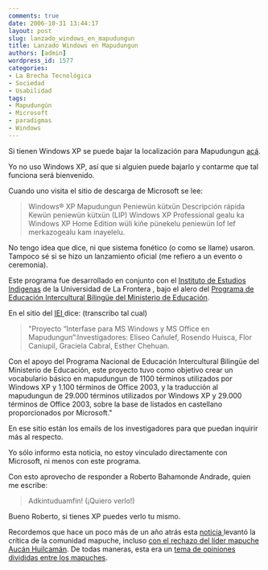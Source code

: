 ```yaml
---
comments: true
date: 2006-10-31 13:44:17
layout: post
slug: lanzado_windows_en_mapudungun
title: Lanzado Windows en Mapudungun
authors: [admin]
wordpress_id: 1577
categories:
- La Brecha Tecnológica
- Sociedad
- Usabilidad
tags:
- Mapudungún
- Microsoft
- paradigmas
- Windows
---
```


Si tienen Windows XP se puede bajar la localización para Mapudungun [acá](http://replay.waybackmachine.org/20071026094313/http://www.microsoft.com/downloads/details.aspx?FamilyId=0E09942E-36C8-4CA8-83F9-9AD87586301A&displaylang=es).

Yo no uso Windows XP, así que si alguien puede bajarlo y contarme que tal funciona será bienvenido.

Cuando uno visita el sitio de descarga de Microsoft se lee:


> Windows® XP Mapudungun Peniewün kütxün Descripción rápida
Kewün peniewün kütxün (LIP) Windows XP Professional gealu ka Windows XP Home Edition wüli kiñe pünekelu peniewün lof lef merkazogealu kam inayelelu.

No tengo idea que dice, ni que sistema fonético (o como se llame) usaron. Tampoco sé si se hizo un lanzamiento oficial (me refiero a un evento o ceremonia).

Este programa fue desarrollado en conjunto con el [Instituto de Estudios Indigenas](http://replay.waybackmachine.org/20071026094313/http://www.estudiosindigenas.cl/es_inicio.php) de la Universidad de La Frontera , bajo el alero del [Programa de Educación Intercultural Bilingüe del Ministerio de Educación](http://replay.waybackmachine.org/20071026094313/http://www.mineduc.cl/index0.php?id_portal=28).

En el sitio del [IEI ](http://replay.waybackmachine.org/20071026094313/http://www.estudiosindigenas.cl/es_investigacion.php)dice:
(transcribo tal cual)


> "Proyecto “Interfase para MS Windows y MS Office en Mapudungun”:Investigadores: Eliseo Cañulef, Rosendo Huisca, Flor Caniupil, Graciela Cabral, Esther Chehuan.

Con el apoyo del Programa Nacional de Educación Intercultural Bilingüe del Ministerio de Educación, este proyecto tuvo como objetivo crear un vocabulario básico en mapudungun de 1100 términos utilizados por Windows XP y 1.100 términos de Office 2003, y la traducción al mapudungun de 29.000 términos utilizados por Windows XP y 29.000 términos de Office 2003, sobre la base de listados en castellano proporcionados por Microsoft."


En ese sitio están los emails de los investigadores para que puedan inquirir más al respecto.

Yo sólo informo esta noticia, no estoy vinculado directamente con Microsoft, ni menos con este programa.

Con esto aprovecho de responder a Roberto Bahamonde Andrade, quien me escribe:

> Adkintuduamfin! (¡Quiero verlo!)

Bueno Roberto, si tienes XP puedes verlo tu mismo.

Recordemos que hace un poco más de un año atrás esta [noticia ](http://replay.waybackmachine.org/20071026094313/http://barrapunto.com/article.pl?sid=05/08/09/0058258)levantó la crítica de la comunidad mapuche, incluso [con el rechazo del líder mapuche Aucán Huilcamán](http://replay.waybackmachine.org/20071026094313/http://actualidad.terra.es/internacional/articulo/bill_gates_windows_438596.htm). De todas maneras, esta era un [tema de opiniones divididas entre los mapuches](http://replay.waybackmachine.org/20071026094313/http://www.lanacion.cl/prontus_noticias/site/artic/20050803/pags/20050803200701.html).


